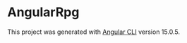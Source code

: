 # AngularRpg

This project was generated with [Angular CLI](https://github.com/angular/angular-cli) version 15.0.5.
